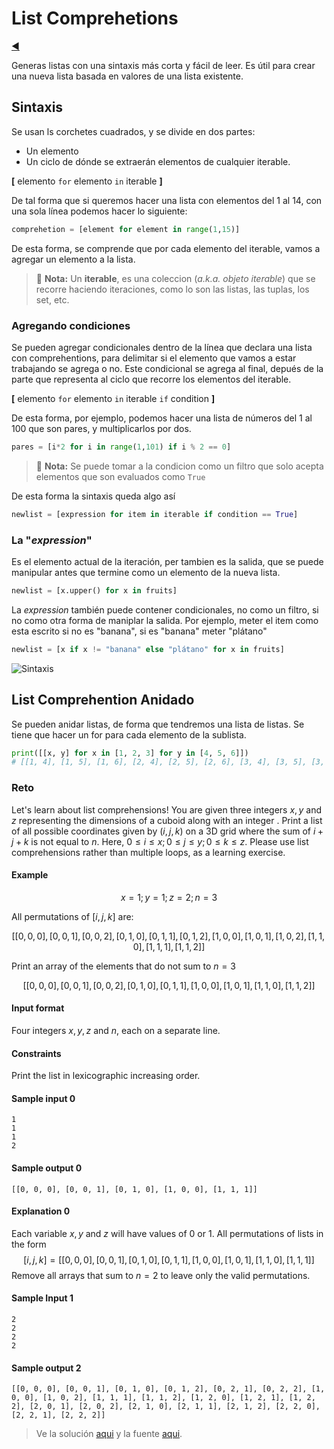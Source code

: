 # List Comprehetions

[◀️](./../README.md)

Generas listas con una sintaxis más corta y fácil de leer. Es útil para crear una nueva lista basada en valores de una lista existente.

## Sintaxis

Se usan ls corchetes cuadrados, y se divide en dos partes:

- Un elemento
- Un ciclo de dónde se extraerán elementos de cualquier iterable.

**[** elemento `for` elemento `in` iterable **]**

De tal forma que si queremos hacer una lista con elementos del 1 al 14, con una sola línea podemos hacer lo siguiente:

```python
comprehetion = [element for element in range(1,15)]
```

De esta forma, se comprende que por cada elemento del iterable, vamos a agregar un elemento a la lista.

> 📝 **Nota:** Un **iterable**, es una coleccion (*a.k.a. objeto iterable*) que se recorre haciendo iteraciones, como lo son las listas, las tuplas, los set, etc.

### Agregando condiciones

Se pueden agregar condicionales dentro de la línea que declara una lista con comprehentions, para delimitar si el elemento que vamos a estar trabajando se agrega o no. Este condicional se agrega al final, depués de la parte que representa al ciclo que recorre los elementos del iterable.

**[** elemento `for` elemento `in` iterable `if` condition **]**

De esta forma, por ejemplo, podemos hacer una lista de números del 1 al 100 que son pares, y multiplicarlos por dos.

```python
pares = [i*2 for i in range(1,101) if i % 2 == 0]
```

> 📝 **Nota:** Se puede tomar a la condicion como un filtro que solo acepta elementos que son evaluados como `True`

De esta forma la sintaxis queda algo así

```python
newlist = [expression for item in iterable if condition == True]
```

### La "*expression*"

Es el elemento actual de la iteración, per tambien es la salida, que se puede manipular antes que termine como un elemento de la nueva lista.

```python
newlist = [x.upper() for x in fruits]
```

La *expression* también puede contener condicionales, no como un filtro, si no como otra forma de maniplar la salida. Por ejemplo, meter el item como esta escrito si no es "banana", si es "banana" meter "plátano"

```python
newlist = [x if x != "banana" else "plátano" for x in fruits]
```

![Sintaxis](https://static.platzi.com/media/user_upload/384-a6ba6c3d-656d-40ca-9181-873f654ba5a5.jpg)

## List Comprehention Anidado

Se pueden anidar listas, de forma que tendremos una lista de listas. Se tiene que hacer un for para cada elemento de la sublista.

```python
print([[x, y] for x in [1, 2, 3] for y in [4, 5, 6]])
# [[1, 4], [1, 5], [1, 6], [2, 4], [2, 5], [2, 6], [3, 4], [3, 5], [3, 6]]
```

### Reto

Let's learn about list comprehensions! You are given three integers $x, y$ and $z$ representing the dimensions of a cuboid along with an integer . Print a list of all possible coordinates given by $(i,j,k)$ on a 3D grid where the sum of $i+j+k$ is not equal to $n$. Here, $0 \leq i \leq x; 0 \leq j \leq y; 0 \leq k \leq z$. Please use list comprehensions rather than multiple loops, as a learning exercise.

#### Example

$$
x=1; y=1; z=2; n=3
$$

All permutations of $[i,j,k]$ are:

$$
[[0, 0, 0], [0, 0, 1], [0, 0, 2], [0, 1, 0], [0, 1, 1], [0, 1, 2], [1, 0, 0], [1, 0, 1], [1, 0, 2], [1, 1, 0], [1, 1, 1], [1, 1, 2]]
$$

Print an array of the elements that do not sum to $n=3$

$$
[[0, 0, 0], [0, 0, 1], [0, 0, 2], [0, 1, 0], [0, 1, 1], [1, 0, 0], [1, 0, 1], [1, 1, 0], [1, 1, 2]]
$$

#### Input format

Four integers $x, y, z$ and $n$, each on a separate line.

#### Constraints

Print the list in lexicographic increasing order.

#### Sample input 0

```text
1
1
1
2
```

#### Sample output 0

```text
[[0, 0, 0], [0, 0, 1], [0, 1, 0], [1, 0, 0], [1, 1, 1]]
```

#### Explanation 0

Each variable $x, y$ and $z$ will have values of 0 or 1. All permutations of lists in the form $$[i,j,k] = [[0, 0, 0], [0, 0, 1], [0, 1, 0], [0, 1, 1], [1, 0, 0], [1, 0, 1], [1, 1, 0], [1, 1, 1]]$$
Remove all arrays that sum to $n=2$ to leave only the valid permutations.

#### Sample Input 1

```text
2
2
2
2
```

#### Sample output 2

```text
[[0, 0, 0], [0, 0, 1], [0, 1, 0], [0, 1, 2], [0, 2, 1], [0, 2, 2], [1, 0, 0], [1, 0, 2], [1, 1, 1], [1, 1, 2], [1, 2, 0], [1, 2, 1], [1, 2, 2], [2, 0, 1], [2, 0, 2], [2, 1, 0], [2, 1, 1], [2, 1, 2], [2, 2, 0], [2, 2, 1], [2, 2, 2]]
```

> Ve la solución [aqui](./05-1-reto.py) y la fuente [aqui](https://www.hackerrank.com/challenges/list-comprehensions/problem).
